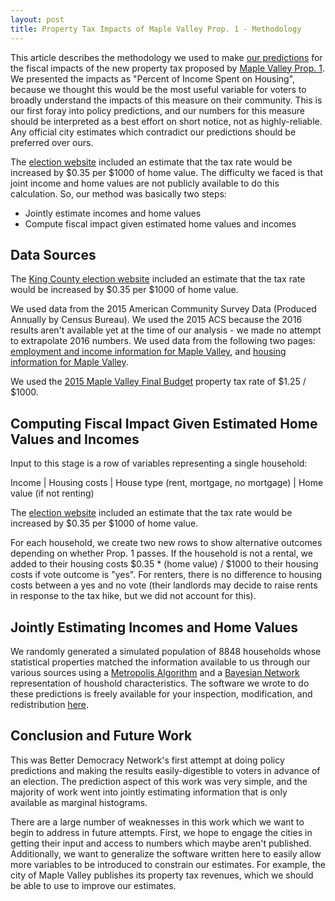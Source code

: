```yaml
---
layout: post
title: Property Tax Impacts of Maple Valley Prop. 1 - Methodology
---
```


This article describes the methodology we used to make [our predictions](http://demportal.org) for the fiscal impacts of the new property tax proposed by [Maple Valley Prop. 1](http://www.kingcounty.gov/depts/elections/how-to-vote/ballots/whats-on-the-ballot/ballot-measures/february-special/list-of-measures/maple-valley.aspx).
We presented the impacts as "Percent of Income Spent on Housing", because we thought this would be the most useful variable for voters to broadly understand the impacts of this measure on their community.
This is our first foray into policy predictions, and our numbers for this measure should be interpreted as a best effort on short notice, not as highly-reliable.
Any official city estimates which contradict our predictions should be preferred over ours.

The [election website](http://www.kingcounty.gov/depts/elections/how-to-vote/ballots/whats-on-the-ballot/ballot-measures/february-special/list-of-measures/maple-valley.aspx) included an estimate that the tax rate would be increased by $0.35 per $1000 of home value.
The difficulty we faced is that joint income and home values are not publicly available to do this calculation.
So, our method was basically two steps:
<ul>
<li>Jointly estimate incomes and home values</li>
<li>Compute fiscal impact given estimated home values and incomes</li>
</ul>

## Data Sources

The [King County election website](http://www.kingcounty.gov/depts/elections/how-to-vote/ballots/whats-on-the-ballot/ballot-measures/february-special/list-of-measures/maple-valley.aspx) included an estimate that the tax rate would be increased by $0.35 per $1000 of home value.

We used data from the 2015 American Community Survey Data (Produced Annually by Census Bureau).
We used the 2015 ACS because the 2016 results aren't available yet at the time of our analysis - we made no attempt to extrapolate 2016 numbers.
We used data from the following two pages: [employment and income information for Maple Valley](https://factfinder.census.gov/bkmk/table/1.0/en/ACS/15_5YR/DP03/1600000US5343150), and [housing information for Maple Valley](https://factfinder.census.gov/bkmk/table/1.0/en/ACS/15_5YR/DP04/1600000US5343150).

We used the [2015 Maple Valley Final Budget](http://www.maplevalleywa.gov/home/showdocument?id=7826) property tax rate of $1.25 / $1000.

## Computing Fiscal Impact Given Estimated Home Values and Incomes

Input to this stage is a row of variables representing a single household:

Income | Housing costs | House type (rent, mortgage, no mortgage) | Home value (if not renting)

The [election website](http://www.kingcounty.gov/depts/elections/how-to-vote/ballots/whats-on-the-ballot/ballot-measures/february-special/list-of-measures/maple-valley.aspx) included an estimate that the tax rate would be increased by $0.35 per $1000 of home value.

For each household, we create two new rows to show alternative outcomes depending on whether Prop. 1 passes.
If the household is not a rental, we added to their housing costs $0.35 * (home value) / $1000 to their housing costs if vote outcome is "yes".
For renters, there is no difference to housing costs between a yes and no vote (their landlords may decide to raise rents in response to the tax hike, but we did not account for this).

## Jointly Estimating Incomes and Home Values

We randomly generated a simulated population of 8848 households whose statistical properties matched the information available to us through our various sources using a [Metropolis Algorithm](https://en.wikipedia.org/wiki/Metropolis%E2%80%93Hastings_algorithm) and a [Bayesian Network](https://en.wikipedia.org/wiki/Bayesian_network) representation of houshold characteristics. 
The software we wrote to do these predictions is freely available for your inspection, modification, and redistribution [here](https://github.com/davidogbodfog/property-tax-effects-calculator).


## Conclusion and Future Work
This was Better Democracy Network's first attempt at doing policy predictions and making the results easily-digestible to voters in advance of an election.
The prediction aspect of this work was very simple, and the majority of work went into jointly estimating information that is only available as marginal histograms.

There are a large number of weaknesses in this work which we want to begin to address in future attempts.
First, we hope to engage the cities in getting their input and access to numbers which maybe aren't published.
Additionally, we want to generalize the software written here to easily allow more variables to be introduced to constrain our estimates.
For example, the city of Maple Valley publishes its property tax revenues, which we should be able to use to improve our estimates.
